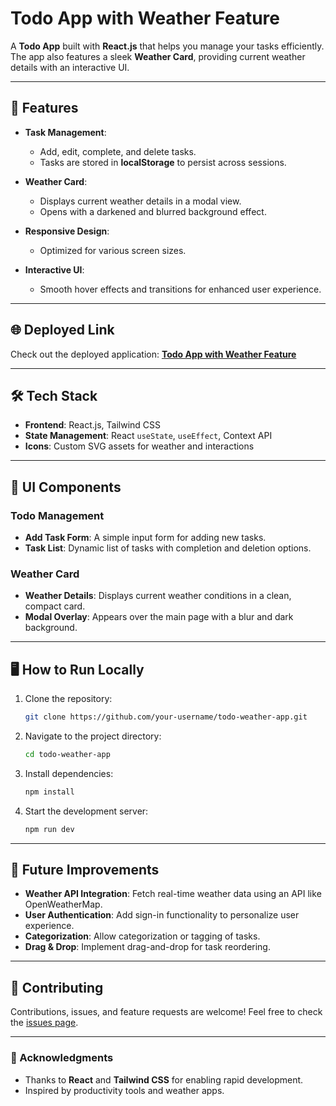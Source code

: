 # Todo App with Weather Feature

A **Todo App** built with **React.js** that helps you manage your tasks efficiently. The app also features a sleek **Weather Card**, providing current weather details with an interactive UI.

---

## 🚀 Features

- **Task Management**:
  - Add, edit, complete, and delete tasks.
  - Tasks are stored in **localStorage** to persist across sessions.
  
- **Weather Card**:
  - Displays current weather details in a modal view.
  - Opens with a darkened and blurred background effect.

- **Responsive Design**:
  - Optimized for various screen sizes.

- **Interactive UI**:
  - Smooth hover effects and transitions for enhanced user experience.

---

## 🌐 Deployed Link

Check out the deployed application: **[Todo App with Weather Feature](https://to-do-tech-xcelerate3-0.vercel.app/)**

---

## 🛠️ Tech Stack

- **Frontend**: React.js, Tailwind CSS
- **State Management**: React `useState`, `useEffect`, Context API
- **Icons**: Custom SVG assets for weather and interactions

---

## 🎨 UI Components

### Todo Management
- **Add Task Form**: A simple input form for adding new tasks.
- **Task List**: Dynamic list of tasks with completion and deletion options.

### Weather Card
- **Weather Details**: Displays current weather conditions in a clean, compact card.
- **Modal Overlay**: Appears over the main page with a blur and dark background.

---

## 🖥️ How to Run Locally

1. Clone the repository:
   ```bash
   git clone https://github.com/your-username/todo-weather-app.git
   ```
2. Navigate to the project directory:
   ```bash
   cd todo-weather-app
   ```
3. Install dependencies:
   ```bash
   npm install
   ```
4. Start the development server:
   ```bash
   npm run dev
   ```

---

## 🌟 Future Improvements

- **Weather API Integration**: Fetch real-time weather data using an API like OpenWeatherMap.
- **User Authentication**: Add sign-in functionality to personalize user experience.
- **Categorization**: Allow categorization or tagging of tasks.
- **Drag & Drop**: Implement drag-and-drop for task reordering.

---

## 🤝 Contributing

Contributions, issues, and feature requests are welcome! Feel free to check the [issues page](https://github.com/Mayank-704/ToDo-TechXcelerate3.0/issues).

---

### 🙌 Acknowledgments

- Thanks to **React** and **Tailwind CSS** for enabling rapid development.
- Inspired by productivity tools and weather apps.
